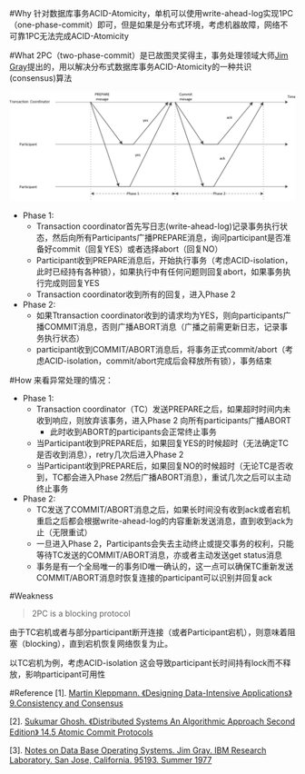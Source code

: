 #Why
针对数据库事务ACID-Atomicity，单机可以使用write-ahead-log实现1PC（one-phase-commit）即可，但是如果是分布式环境，考虑机器故障，网络不可靠1PC无法完成ACID-Atomicity

#What
2PC（two-phase-commit）是已故图灵奖得主，事务处理领域大师[Jim Gray](http://jimgray.azurewebsites.net/default.htm)提出的，用以解决分布式数据库事务ACID-Atomicity的一种共识(consensus)算法

![Alt text](https://github.com/1Feng/learn-distributed-systems/blob/master/theory/consensus/atomic-commit-protocols/2PC/images/2pc.png)

- Phase 1: 
  - Transaction coordinator首先写日志(write-ahead-log)记录事务执行状态，然后向所有Participants广播PREPARE消息，询问participant是否准备好commit（回复YES）或者选择abort（回复NO）
  - Participant收到PREPARE消息后，开始执行事务（考虑ACID-isolation，此时已经持有各种锁），如果执行中有任何问题则回复abort，如果事务执行完成则回复YES
  - Transaction coordinator收到所有的回复，进入Phase 2
- Phase 2:
  - 如果Ttransaction coordinator收到的请求均为YES，则向participants广播COMMIT消息，否则广播ABORT消息（广播之前需更新日志，记录事务执行状态）
  - participant收到COMMIT/ABORT消息后，将事务正式commit/abort（考虑ACID-isolation，commit/abort完成后会释放所有锁），事务结束

#How
来看异常处理的情况：
- Phase 1:
  - Transaction coordinator（TC）发送PREPARE之后，如果超时时间内未收到响应，则放弃该事务，进入Phase 2 向所有participants广播ABORT
    - 此时收到ABORT的participants会正常终止事务
  - 当Participant收到PREPARE后，如果回复YES的时候超时（无法确定TC是否收到消息），retry几次后进入Phase 2
  - 当Participant收到PREPARE后，如果回复NO的时候超时（无论TC是否收到，TC都会进入Phase 2然后广播ABORT消息），重试几次之后可以主动终止事务
- Phase 2: 
  - TC发送了COMMIT/ABORT消息之后，如果长时间没有收到ack或者宕机重启之后都会根据write-ahead-log的内容重新发送消息，直到收到ack为止（无限重试）
  - 一旦进入Phase 2，Participants会失去主动终止或提交事务的权利，只能等待TC发送的COMMIT/ABORT消息，亦或者主动发送get status消息
  - 事务是有一个全局唯一的事务ID唯一确认的，这一点可以确保TC重新发送COMMIT/ABORT消息时恢复连接的participant可以识别并回复ack
  
#Weakness
> 2PC is a blocking protocol

由于TC宕机或者与部分participant断开连接（或者Participant宕机），则意味着阻塞（blocking），直到宕机恢复网络恢复为止。

以TC宕机为例，考虑ACID-isolation 这会导致participant长时间持有lock而不释放，影响participant可用性

#Reference
[1]. [Martin Kleppmann. 《Designing Data-Intensive Applications》9.Consistency and Consensus](http://dataintensive.net/)

[2]. [Sukumar Ghosh. 《Distributed Systems An Algorithmic Approach Second Edition》 14.5 Atomic Commit Protocols](https://www.amazon.com/Distributed-Systems-Algorithmic-Approach-Information/dp/1466552972)

[3]. [Notes on Data Base Operating Systems. Jim Gray. IBM Research Laboratory. San Jose, California. 95193. Summer 1977](https://github.com/1Feng/learn-distributed-systems/blob/master/theory/consensus/atomic-commit-protocols/2PC/DBOS.pdf)

